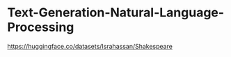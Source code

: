 # Text-Generation-Natural-Language-Processing

https://huggingface.co/datasets/Israhassan/Shakespeare
